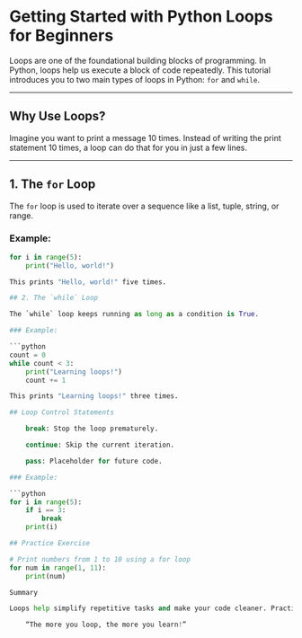 # Getting Started with Python Loops for Beginners

Loops are one of the foundational building blocks of programming. In Python, loops help us execute a block of code repeatedly. This tutorial introduces you to two main types of loops in Python: `for` and `while`.

---

## Why Use Loops?

Imagine you want to print a message 10 times. Instead of writing the print statement 10 times, a loop can do that for you in just a few lines.

---

## 1. The `for` Loop

The `for` loop is used to iterate over a sequence like a list, tuple, string, or range.

### Example:

```python
for i in range(5):
    print("Hello, world!")

This prints "Hello, world!" five times.

## 2. The `while` Loop

The `while` loop keeps running as long as a condition is True.

### Example:

```python
count = 0
while count < 3:
    print("Learning loops!")
    count += 1

This prints "Learning loops!" three times.

## Loop Control Statements

    break: Stop the loop prematurely.

    continue: Skip the current iteration.

    pass: Placeholder for future code.

### Example:

```python
for i in range(5):
    if i == 3:
        break
    print(i)

## Practice Exercise

# Print numbers from 1 to 10 using a for loop
for num in range(1, 11):
    print(num)

Summary

Loops help simplify repetitive tasks and make your code cleaner. Practice writing different loops until you feel confident. Python makes loops easy to understand and fun to use!

    “The more you loop, the more you learn!”

